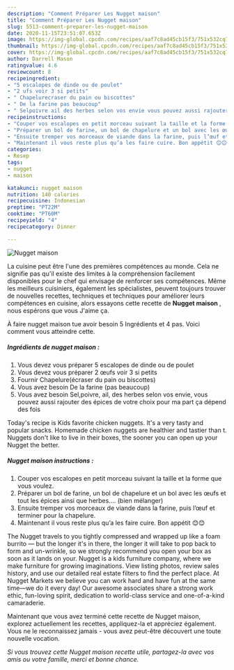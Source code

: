 ```yaml
---
description: "Comment Préparer Les Nugget maison"
title: "Comment Préparer Les Nugget maison"
slug: 5513-comment-preparer-les-nugget-maison
date: 2020-11-15T23:51:07.653Z
image: https://img-global.cpcdn.com/recipes/aaf7c8ad45cb15f3/751x532cq70/nugget-maison-photo-principale-de-la-recette.jpg
thumbnail: https://img-global.cpcdn.com/recipes/aaf7c8ad45cb15f3/751x532cq70/nugget-maison-photo-principale-de-la-recette.jpg
cover: https://img-global.cpcdn.com/recipes/aaf7c8ad45cb15f3/751x532cq70/nugget-maison-photo-principale-de-la-recette.jpg
author: Darrell Mason
ratingvalue: 4.6
reviewcount: 8
recipeingredient:
- "5 escalopes de dinde ou de poulet"
- "2 ufs voir 3 si petits"
- " Chapelurecraser du pain ou biscottes"
- " De la farine pas beaucoup"
- " Selpoivre ail des herbes selon vos envie vous pouvez aussi rajouter des pices de votre choix pour ma part a dpend des fois"
recipeinstructions:
- "Couper vos escalopes en petit morceau suivant la taille et la forme que vous voulez."
- "Préparer un bol de farine, un bol de chapelure et un bol avec les œufs et tout les épices ainsi que herbes.... (bien mélanger)"
- "Ensuite tremper vos morceaux de viande dans la farine, puis l’œuf et terminer pour la chapelure."
- "Maintenant il vous reste plus qu’a les faire cuire. Bon appétit 😊😊"
categories:
- Resep
tags:
- nugget
- maison

katakunci: nugget maison 
nutrition: 140 calories
recipecuisine: Indonesian
preptime: "PT22M"
cooktime: "PT60M"
recipeyield: "4"
recipecategory: Dinner

---
```



![Nugget maison](https://img-global.cpcdn.com/recipes/aaf7c8ad45cb15f3/751x532cq70/nugget-maison-photo-principale-de-la-recette.jpg)

La cuisine peut être l'une des premières compétences au monde. Cela ne signifie pas qu'il existe des limites à la compréhension facilement disponibles pour le chef qui envisage de renforcer ses compétences. Même les meilleurs cuisiniers, également les spécialistes, peuvent toujours trouver de nouvelles recettes, techniques et techniques pour améliorer leurs compétences en cuisine, alors essayons cette recette de <strong> Nugget maison </strong>, nous espérons que vous J'aime ça.

<!--inarticleads1-->

À faire nugget maison tue avoir besoin 5 Ingrédients et 4 pas. Voici comment vous atteindre cette.

##### Ingrédients de nugget maison :

1. Vous devez vous préparer 5 escalopes de dinde ou de poulet
1. Vous devez vous préparer 2 œufs voir 3 si petits
1. Fournir  Chapelure(écraser du pain ou biscottes)
1. Vous avez besoin  De la farine (pas beaucoup)
1. Vous avez besoin  Sel,poivre, ail, des herbes selon vos envie, vous pouvez aussi rajouter des épices de votre choix pour ma part ça dépend des fois


Today&#39;s recipe is Kids favorite chicken nuggets. It&#39;s a very tasty and popular snacks. Homemade chicken nuggets are healthier and tastier than t. Nuggets don&#39;t like to live in their boxes, the sooner you can open up your Nugget the better. 

<!--inarticleads2-->

##### Nugget maison instructions :

1. Couper vos escalopes en petit morceau suivant la taille et la forme que vous voulez.
1. Préparer un bol de farine, un bol de chapelure et un bol avec les œufs et tout les épices ainsi que herbes.... (bien mélanger)
1. Ensuite tremper vos morceaux de viande dans la farine, puis l’œuf et terminer pour la chapelure.
1. Maintenant il vous reste plus qu’a les faire cuire. Bon appétit 😊😊


The Nugget travels to you tightly compressed and wrapped up like a foam burrito — but the longer it&#39;s in there, the longer it will take to pop back to form and un-wrinkle, so we strongly recommend you open your box as soon as it lands on your. Nugget is a kids furniture company, where we make furniture for growing imaginations. View listing photos, review sales history, and use our detailed real estate filters to find the perfect place. At Nugget Markets we believe you can work hard and have fun at the same time—we do it every day! Our awesome associates share a strong work ethic, fun-loving spirit, dedication to world-class service and one-of-a-kind camaraderie. 

<!--inarticleads1-->

<p>
Maintenant que vous avez terminé cette recette de Nugget maison, explorez actuellement les recettes, appliquez-la et appréciez également. Vous ne le reconnaissez jamais - vous avez peut-être découvert une toute nouvelle vocation.
</p>

<p>
<i>Si vous trouvez cette Nugget maison recette utile, partagez-la avec vos amis ou votre famille, merci et bonne chance.</i>
</p>

